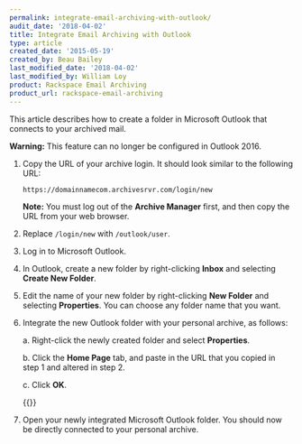```yaml
---
permalink: integrate-email-archiving-with-outlook/
audit_date: '2018-04-02'
title: Integrate Email Archiving with Outlook
type: article
created_date: '2015-05-19'
created_by: Beau Bailey
last_modified_date: '2018-04-02'
last_modified_by: William Loy
product: Rackspace Email Archiving
product_url: rackspace-email-archiving
---
```


This article describes how to create a folder in Microsoft Outlook that connects to your
archived mail.

**Warning:** This feature can no longer be configured in Outlook 2016.

1. Copy the URL of your archive login. It should look similar to the following URL:

   `https://domainnamecom.archivesrvr.com/login/new`

    **Note:** You must log out of the **Archive Manager** first, and then
    copy the URL from your web browser.

2. Replace `/login/new` with `/outlook/user`.

3. Log in to Microsoft Outlook.

4. In Outlook, create a new folder by right-clicking **Inbox** and selecting **Create New Folder**.

5. Edit the name of your new folder by right-clicking **New Folder** and selecting **Properties**. You can choose any folder name that you want.

6. Integrate the new Outlook folder with your personal archive, as follows:

   a.  Right-click the newly created folder and select **Properties**.

   b.  Click the **Home Page** tab, and paste in the URL that you copied in step 1 and altered in step 2.

   c.  Click **OK**.

   {{<image src="IntegrateArchivingwithOutlook1A.png" alt="" title="">}}

7. Open your newly integrated Microsoft Outlook folder. You should now be directly connected to your personal archive.
